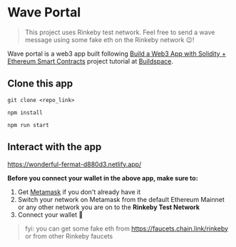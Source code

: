 # Wave Portal

> This project uses Rinkeby test network. Feel free to send a wave message using some fake eth on the Rinkeby network 😉! 

Wave portal is a web3 app built following [Build a Web3 App with Solidity + Ethereum Smart Contracts](https://buildspace.so/solidity) project tutorial at [Buildspace](https://buildspace.so/).

## Clone this app 
```
git clone <repo_link>

npm install

npm run start
```

## Interact with the app
https://wonderful-fermat-d880d3.netlify.app/ 

**Before you connect your wallet in the above app, make sure to:**

1. Get [Metamask](https://metamask.io/) if you don't already have it
2. Switch your network on Metamask from the default Ethereum Mainnet or any other network you are on to the **Rinkeby Test Network**
3. Connect your wallet 🎊

> fyi: you can get some fake eth from https://faucets.chain.link/rinkeby or from other Rinkeby faucets
